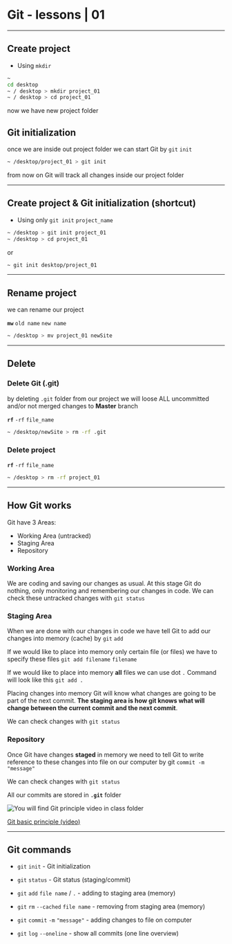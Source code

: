 # Git - lessons | 01

---

## Create project

- Using `mkdir`

```bash
~
cd desktop
~ / desktop > mkdir project_01
~ / desktop > cd project_01
```

now we have new project folder

## Git initialization

once we are inside out project folder we can start Git by `git` `init`

```bash
~ /desktop/project_01 > git init
```

from now on Git will track all changes inside our project folder

---

## Create project & Git initialization (shortcut)

- Using only `git init` `project_name`

```bash
~ /desktop > git init project_01
~ /desktop > cd project_01
```

or

```bash
~ git init desktop/project_01
```

---

## Rename project

we can rename our project

**`mw`** `old name` `new name`

```bash
~ /desktop > mv project_01 newSite
```

---

## Delete

### Delete Git (.git)

by deleting `.git` folder from our project we will loose ALL uncommitted and/or not merged changes to **Master** branch

**`rf`** `-rf` `file_name`

```bash
~ /desktop/newSite > rm -rf .git
```

### Delete project

**`rf`** `-rf` `file_name`

```bash
~ /desktop > rm -rf project_01
```

---

## How Git works

Git have 3 Areas:

- Working Area (untracked)
- Staging Area
- Repository

### Working Area

We are coding and saving our changes as usual. At this stage Git do nothing, only monitoring and remembering our changes in code. We can check these untracked changes with `git status`

### Staging Area

When we are done with our changes in code we have tell Git to add our changes into memory (cache) by `git` `add`

If we would like to place into memory only certain file (or files) we have to specify these files `git add filename` `filename`

If we would like to place into memory **all** files we can use dot `.` Command will look like this `git add .`

Placing changes into memory Git will know what changes are going to be part of the next commit.
**The staging area is how git knows what will change between the current commit and the next commit**.

We can check changes with `git status`

### Repository

Once Git have changes **staged** in memory we need to tell Git to write reference to these changes into file on our computer by git `commit -m "message"`

We can check changes with `git status`

All our commits are stored in **`.git`** folder

![You will find Git principle video in class folder](https://www.dropbox.com/s/ars5fp4acwazrky/git_local_basics.png?raw=1)

[Git basic principle (video)](https://www.dropbox.com/s/juv012b573xqoc1/git_local_basics.m4v?raw=1)

---

## Git commands

- `git` `init` - Git initialization
- `git` `status` - Git status (staging/commit)
- `git` `add` `file name` / `.` - adding to staging area (memory)
- `git` `rm` `--cached` `file name` - removing from staging area (memory)
- `git` `commit` `-m` `"message"` - adding changes to file on computer

- `git` `log` `--oneline` - show all commits (one line overview)
